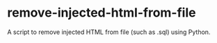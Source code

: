 # remove-injected-html-from-file
A script to remove injected HTML from file (such as .sql) using Python.
